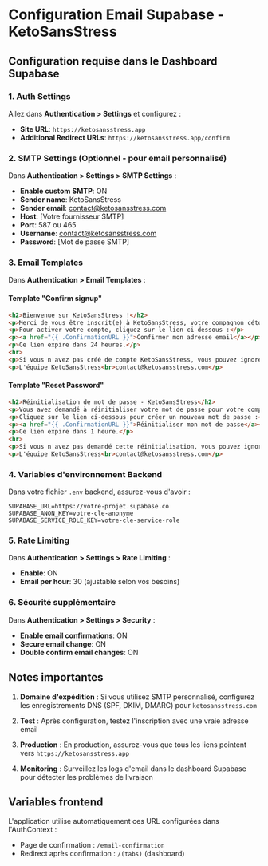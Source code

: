 # Configuration Email Supabase - KetoSansStress

## Configuration requise dans le Dashboard Supabase

### 1. Auth Settings
Allez dans **Authentication > Settings** et configurez :

- **Site URL**: `https://ketosansstress.app`
- **Additional Redirect URLs**: `https://ketosansstress.app/confirm`

### 2. SMTP Settings (Optionnel - pour email personnalisé)
Dans **Authentication > Settings > SMTP Settings** :

- **Enable custom SMTP**: ON
- **Sender name**: KetoSansStress
- **Sender email**: contact@ketosansstress.com
- **Host**: [Votre fournisseur SMTP]
- **Port**: 587 ou 465
- **Username**: contact@ketosansstress.com
- **Password**: [Mot de passe SMTP]

### 3. Email Templates
Dans **Authentication > Email Templates** :

#### Template "Confirm signup"
```html
<h2>Bienvenue sur KetoSansStress !</h2>
<p>Merci de vous être inscrit(e) à KetoSansStress, votre compagnon cétogène au quotidien.</p>
<p>Pour activer votre compte, cliquez sur le lien ci-dessous :</p>
<p><a href="{{ .ConfirmationURL }}">Confirmer mon adresse email</a></p>
<p>Ce lien expire dans 24 heures.</p>
<hr>
<p>Si vous n'avez pas créé de compte KetoSansStress, vous pouvez ignorer cet email.</p>
<p>L'équipe KetoSansStress<br>contact@ketosansstress.com</p>
```

#### Template "Reset Password"
```html
<h2>Réinitialisation de mot de passe - KetoSansStress</h2>
<p>Vous avez demandé à réinitialiser votre mot de passe pour votre compte KetoSansStress.</p>
<p>Cliquez sur le lien ci-dessous pour créer un nouveau mot de passe :</p>
<p><a href="{{ .ConfirmationURL }}">Réinitialiser mon mot de passe</a></p>
<p>Ce lien expire dans 1 heure.</p>
<hr>
<p>Si vous n'avez pas demandé cette réinitialisation, vous pouvez ignorer cet email en toute sécurité.</p>
<p>L'équipe KetoSansStress<br>contact@ketosansstress.com</p>
```

### 4. Variables d'environnement Backend
Dans votre fichier `.env` backend, assurez-vous d'avoir :

```
SUPABASE_URL=https://votre-projet.supabase.co
SUPABASE_ANON_KEY=votre-cle-anonyme
SUPABASE_SERVICE_ROLE_KEY=votre-cle-service-role
```

### 5. Rate Limiting
Dans **Authentication > Settings > Rate Limiting** :

- **Enable**: ON
- **Email per hour**: 30 (ajustable selon vos besoins)

### 6. Sécurité supplémentaire
Dans **Authentication > Settings > Security** :

- **Enable email confirmations**: ON
- **Secure email change**: ON
- **Double confirm email changes**: ON

## Notes importantes

1. **Domaine d'expédition** : Si vous utilisez SMTP personnalisé, configurez les enregistrements DNS (SPF, DKIM, DMARC) pour `ketosansstress.com`

2. **Test** : Après configuration, testez l'inscription avec une vraie adresse email

3. **Production** : En production, assurez-vous que tous les liens pointent vers `https://ketosansstress.app`

4. **Monitoring** : Surveillez les logs d'email dans le dashboard Supabase pour détecter les problèmes de livraison

## Variables frontend
L'application utilise automatiquement ces URL configurées dans l'AuthContext :
- Page de confirmation : `/email-confirmation`
- Redirect après confirmation : `/(tabs)` (dashboard)